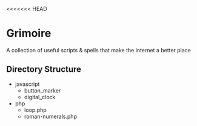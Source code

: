 <<<<<<< HEAD
# Grimoire

A collection of useful scripts & spells that make the internet a better place

## Directory Structure

  - javascript
    - button_marker
    - digital_clock
  - php
    - loop.php
    - roman-numerals.php
